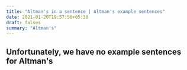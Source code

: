 ```yaml
---
title: "Altman's in a sentence | Altman's example sentences"
date: 2021-01-20T19:57:50+05:30
draft: falses
summary: "Altman's"
---
```

## Unfortunately, we have no example sentences for Altman's                 
